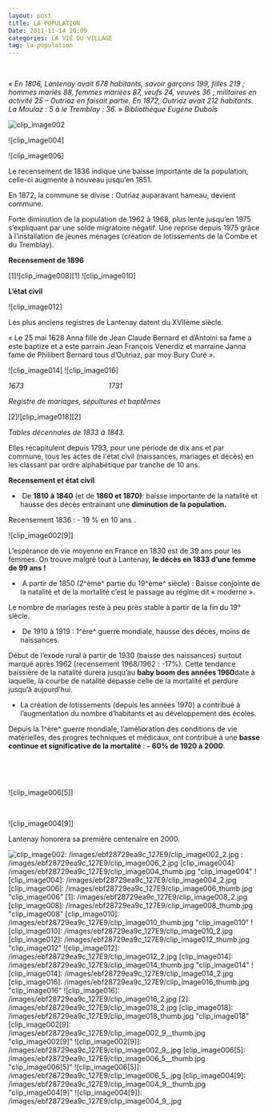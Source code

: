 ```yaml
---
layout: post
title: LA POPULATION
Date: 2011-11-14 20:09
categories: LA VIE DU VILLAGE
tag: la-population
---
```

 

*« En 1806, Lantenay avait 678 habitants, savoir garçons 199, filles 219
; hommes mariés 88, femmes mariées 87, veufs 24, veuves 36 ; militaires
en activité 25 – Outriaz en faisait partie. En 1872, Outriaz avait 212
habitants. La Moulaz : 5 à le Tremblay : 36. »* *Bibliothèque Eugène
Dubois*

![clip_image002]

![clip_image004]

![clip_image006] 

Le recensement de 1836 indique une baisse importante de la population,
celle-ci augmente à nouveau jusqu’en 1851.

En 1872, la commune se divise : Outriaz auparavant hameau, devient
commune.

Forte diminution de la population de 1962 à 1968, plus lente jusqu’en
1975 s’expliquant par une solde migratoire négatif. Une reprise depuis
1975 grâce à l’installation de jeunes ménages (création de lotissements
de la Combe et du Tremblay).

**Recensement de 1896**

[1]![clip_image008][1] ![clip_image010]

**L’état civil**

![clip_image012]

Les plus anciens registres de Lantenay datent du XVIIème siècle.

« Le 25 mai 1628 Anna fille de Jean Claude Bernard et d’Antoini sa fame
a este baptize et a este parrain Jean François Venerdiz et marraine
Janna fame de Philibert Bernard tous d’Outriaz, par moy Bury Curé ».

![clip_image014] ![clip_image016]

*1673*                                           *1731*

*Registre de mariages, sépultures et baptêmes*

[2]![clip_image018][2]

*Tables décennales de 1833 à 1843.*

Elles récapitulent depuis 1793, pour une période de dix ans et par
commune, tous les actes de l'état civil (naissances, mariages et décès)
en les classant par ordre alphabétique par tranche de 10 ans.

**Recensement et état civil**

-    De **1810 à 1840** (et de **1860 et 1870)**: baisse importante de
    la natalité et hausse des décès entrainant une **diminution de la
    population.**

Recensement 1836 : - 19 % en 10 ans .

![clip_image002[9]]

L’espérance de vie moyenne en France en 1830 est de 39 ans pour les
femmes. On trouve malgré tout à Lantenay, **le décès en 1833 d’une femme
de 99 ans !**

-    A partir de 1850 (2^ème^ partie du 19^ème^ siècle) : Baisse
    conjointe de la natalité et de la mortalité c’est le passage au
    régime dit « moderne ».

Le nombre de mariages reste à peu près stable à partir de la fin du 19°
siècle.

-    De 1910 à 1919 : 1^ère^ guerre mondiale, hausse des décès, moins de
    naissances.

Début de l’exode rural à partir de 1930 (baisse des naissances) surtout
marqué après 1962 (recensement 1968/1962 : -17%). Cette tendance
baissière de la natalité durera jusqu’au **baby boom des années
1960**date à laquelle, la courbe de natalité dépasse celle de la
mortalité et perdure jusqu’à aujourd’hui.

-   La création de lotissements (depuis les années 1970) a contribué à
    l’augmentation du nombre d’habitants et au développement des écoles.

Depuis la 1^ère^ guerre mondiale, l’amélioration des conditions de vie
matérielles, des progrès techniques et médicaux, ont contribué à une
**basse continue et significative de la mortalité** : **- 60% de 1920 à
2000**.

 

 

![clip_image006[5]]

 

![clip_image004[9]]

Lantenay honorera sa première centenaire en 2000.

  [clip_image002]: /images/ebf28729ea9c_127E9/clip_image002_thumb.jpg
    "clip_image002"
  ![clip_image002]: /images/ebf28729ea9c_127E9/clip_image002_2.jpg
  : /images/ebf28729ea9c_127E9/clip_image006_2.jpg
  [clip_image004]: /images/ebf28729ea9c_127E9/clip_image004_thumb.jpg
    "clip_image004"
  ![clip_image004]: /images/ebf28729ea9c_127E9/clip_image004_2.jpg
  [clip_image006]: /images/ebf28729ea9c_127E9/clip_image006_thumb.jpg
    "clip_image006"
  [1]: /images/ebf28729ea9c_127E9/clip_image008_2.jpg
  [clip_image008]: /images/ebf28729ea9c_127E9/clip_image008_thumb.jpg
    "clip_image008"
  [clip_image010]: /images/ebf28729ea9c_127E9/clip_image010_thumb.jpg
    "clip_image010"
  ![clip_image010]: /images/ebf28729ea9c_127E9/clip_image010_2.jpg
  [clip_image012]: /images/ebf28729ea9c_127E9/clip_image012_thumb.jpg
    "clip_image012"
  ![clip_image012]: /images/ebf28729ea9c_127E9/clip_image012_2.jpg
  [clip_image014]: /images/ebf28729ea9c_127E9/clip_image014_thumb.jpg
    "clip_image014"
  ![clip_image014]: /images/ebf28729ea9c_127E9/clip_image014_2.jpg
  [clip_image016]: /images/ebf28729ea9c_127E9/clip_image016_thumb.jpg
    "clip_image016"
  ![clip_image016]: /images/ebf28729ea9c_127E9/clip_image016_2.jpg
  [2]: /images/ebf28729ea9c_127E9/clip_image018_2.jpg
  [clip_image018]: /images/ebf28729ea9c_127E9/clip_image018_thumb.jpg
    "clip_image018"
  [clip_image002[9]: /images/ebf28729ea9c_127E9/clip_image002_9__thumb.jpg
    "clip_image002[9]"
  ![clip_image002[9]]: /images/ebf28729ea9c_127E9/clip_image002_9_.jpg
  [clip_image006[5]: /images/ebf28729ea9c_127E9/clip_image006_5__thumb.jpg
    "clip_image006[5]"
  ![clip_image006[5]]: /images/ebf28729ea9c_127E9/clip_image006_5_.jpg
  [clip_image004[9]: /images/ebf28729ea9c_127E9/clip_image004_9__thumb.jpg
    "clip_image004[9]"
  ![clip_image004[9]]: /images/ebf28729ea9c_127E9/clip_image004_9_.jpg
